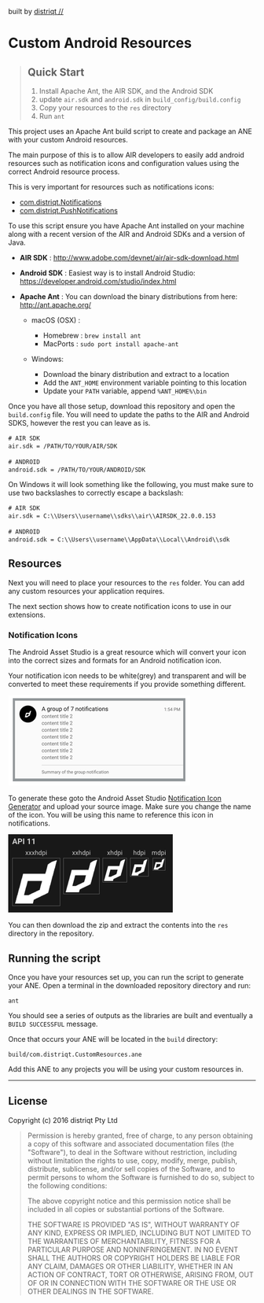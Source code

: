 built by [distriqt //](http://airnativeextensions.com) 

# Custom Android Resources

> ## Quick Start 
>
> 1. Install Apache Ant, the AIR SDK, and the Android SDK
> 2. update `air.sdk` and `android.sdk` in `build_config/build.config` 
> 3. Copy your resources to the `res` directory 
> 4. Run `ant`


This project uses an Apache Ant build script to create and package an ANE with your custom Android resources.

The main purpose of this is to allow AIR developers to easily add android resources such as 
notification icons and configuration values using the correct Android resource process.

This is very important for resources such as notifications icons:

- [com.distriqt.Notifications](http://airnativeextensions.com/extension/com.distriqt.Notifications)
- [com.distriqt.PushNotifications](http://airnativeextensions.com/extension/com.distriqt.PushNotifications)


To use this script ensure you have Apache Ant installed on your machine along with 
a recent version of the AIR and Android SDKs and a version of Java.

- **AIR SDK** : http://www.adobe.com/devnet/air/air-sdk-download.html

- **Android SDK** : Easiest way is to install Android Studio: https://developer.android.com/studio/index.html

- **Apache Ant** : You can download the binary distributions from here: http://ant.apache.org/ 

  - macOS (OSX) : 
    - Homebrew : `brew install ant` 
    - MacPorts : `sudo port install apache-ant`

  - Windows: 
    - Download the binary distribution and extract to a location
    - Add the `ANT_HOME` environment variable pointing to this location
    - Update your `PATH` variable, append `%ANT_HOME%\bin` 


Once you have all those setup, download this repository and open the `build.config` file. 
You will need to update the paths to the AIR and Android SDKS, however the rest you can leave as is.

```
# AIR SDK
air.sdk = /PATH/TO/YOUR/AIR/SDK

# ANDROID
android.sdk = /PATH/TO/YOUR/ANDROID/SDK
```

On Windows it will look something like the following, you must make sure to use two backslashes to correctly escape a backslash:

```
# AIR SDK
air.sdk = C:\\Users\\username\\sdks\\air\\AIRSDK_22.0.0.153

# ANDROID
android.sdk = C:\\Users\\username\\AppData\\Local\\Android\\sdk
```


## Resources

Next you will need to place your resources to the `res` folder. 
You can add any custom resources your application requires. 

The next section shows how to create notification icons to use in our extensions.


### Notification Icons 

The Android Asset Studio is a great resource which will convert your icon into the correct 
sizes and formats for an Android notification icon.

Your notification icon needs to be white(grey) and transparent and will be converted to meet
these requirements if you provide something different. 

![Notification Icons](images/android-group.png)

To generate these goto the Android Asset Studio [Notification Icon Generator](https://romannurik.github.io/AndroidAssetStudio/icons-notification.html)
and upload your source image. Make sure you change the name of the icon. 
You will be using this name to reference this icon in notifications.

![Asset Studio](images/example-icons.png)

You can then download the zip and extract the contents into the `res` directory in the repository. 


## Running the script

Once you have your resources set up, you can run the script to generate your ANE.
Open a terminal in the downloaded repository directory and run:

```
ant
```

You should see a series of outputs as the libraries are built and eventually a `BUILD SUCCESSFUL` message.

Once that occurs your ANE will be located in the `build` directory:

```
build/com.distriqt.CustomResources.ane
```

Add this ANE to any projects you will be using your custom resources in.



---


## License


Copyright (c) 2016 distriqt Pty Ltd
 
> Permission is hereby granted, free of charge, to any person obtaining a copy
> of this software and associated documentation files (the "Software"), to deal
> in the Software without restriction, including without limitation the rights
> to use, copy, modify, merge, publish, distribute, sublicense, and/or sell
> copies of the Software, and to permit persons to whom the Software is
> furnished to do so, subject to the following conditions:
> 
> The above copyright notice and this permission notice shall be included in all
> copies or substantial portions of the Software.
> 
> THE SOFTWARE IS PROVIDED "AS IS", WITHOUT WARRANTY OF ANY KIND, EXPRESS OR
> IMPLIED, INCLUDING BUT NOT LIMITED TO THE WARRANTIES OF MERCHANTABILITY,
> FITNESS FOR A PARTICULAR PURPOSE AND NONINFRINGEMENT. IN NO EVENT SHALL THE
> AUTHORS OR COPYRIGHT HOLDERS BE LIABLE FOR ANY CLAIM, DAMAGES OR OTHER
> LIABILITY, WHETHER IN AN ACTION OF CONTRACT, TORT OR OTHERWISE, ARISING FROM,
> OUT OF OR IN CONNECTION WITH THE SOFTWARE OR THE USE OR OTHER DEALINGS IN THE
> SOFTWARE.
> 

